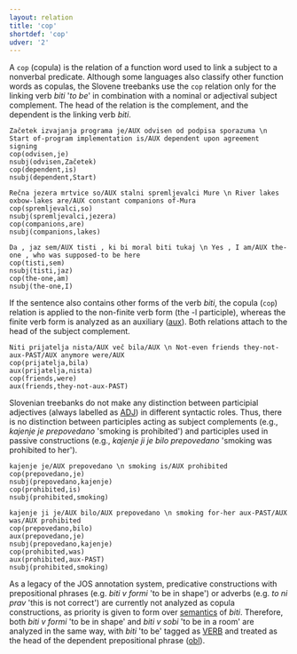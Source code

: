 ```yaml
---
layout: relation
title: 'cop'
shortdef: 'cop'
udver: '2'
---
```


A `cop` (copula) is the relation of a function word used to link a subject to a nonverbal predicate. Although some languages also classify other function words as copulas, the Slovene treebanks use the `cop` relation only for the linking verb _biti_ '_to be_' in combination with a nominal or adjectival subject complement. The head of the relation is the complement, and the dependent is the linking verb _biti_.

~~~ sdparse
Začetek izvajanja programa je/AUX odvisen od podpisa sporazuma \n Start of-program implementation is/AUX dependent upon agreement signing
cop(odvisen,je)
nsubj(odvisen,Začetek)
cop(dependent,is)
nsubj(dependent,Start)
~~~
~~~ sdparse
Rečna jezera mrtvice so/AUX stalni spremljevalci Mure \n River lakes oxbow-lakes are/AUX constant companions of-Mura 
cop(spremljevalci,so)
nsubj(spremljevalci,jezera)
cop(companions,are)
nsubj(companions,lakes)
~~~
~~~ sdparse
Da , jaz sem/AUX tisti , ki bi moral biti tukaj \n Yes , I am/AUX the-one , who was supposed-to be here
cop(tisti,sem)
nsubj(tisti,jaz)
cop(the-one,am)
nsubj(the-one,I)
~~~

If the sentence also contains other forms of the verb _biti_, the copula (`cop`) relation is applied to the non-finite verb form (the -l participle), whereas the finite verb form is analyzed as an auxiliary ([aux]()). Both relations attach to the head of the subject complement.

~~~ sdparse
Niti prijatelja nista/AUX več bila/AUX \n Not-even friends they-not-aux-PAST/AUX anymore were/AUX
cop(prijatelja,bila)
aux(prijatelja,nista)
cop(friends,were)
aux(friends,they-not-aux-PAST)
~~~

Slovenian treebanks do not make any distinction between participial adjectives (always labelled as [ADJ]()) in different syntactic roles. Thus, there is no distinction between participles acting as subject complements (e.g., _kajenje je prepovedano_ 'smoking is prohibited') and participles used in passive constructions (e.g., _kajenje ji je bilo prepovedano_ 'smoking was prohibited to her'). 

~~~ sdparse
kajenje je/AUX prepovedano \n smoking is/AUX prohibited
cop(prepovedano,je)
nsubj(prepovedano,kajenje)
cop(prohibited,is)
nsubj(prohibited,smoking)
~~~
~~~ sdparse
kajenje ji je/AUX bilo/AUX prepovedano \n smoking for-her aux-PAST/AUX was/AUX prohibited
cop(prepovedano,bilo)
aux(prepovedano,je)
nsubj(prepovedano,kajenje)
cop(prohibited,was)
aux(prohibited,aux-PAST)
nsubj(prohibited,smoking)
~~~

As a legacy of the JOS annotation system, predicative constructions with prepositional phrases (e.g. _biti v formi_ 'to be in shape') or adverbs (e.g. _to ni prav_ 'this is not correct') are currently not analyzed as copula constructions, as priority is given to form over [semantics](https://universaldependencies.org/v2/copula.html#guidelines-for-udv2) of _biti_. Therefore, both _biti v formi_ 'to be in shape' and _biti v sobi_ 'to be in a room' are analyzed in the same way, with _biti_ 'to be' tagged as [VERB]() and treated as the head of the dependent prepositional phrase ([obl]()). 
<!-- Interlanguage links updated Po 6. listopadu 2023, 21:42:42 CET -->
